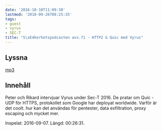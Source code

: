 ```yaml
---
date: '2016-10-10T11:09:30'
lastmod: '2018-09-26T08:25:35'
tags:
- guest
- vyrus
- SEC-T
title: "S\xE4kerhetspodcasten avs.71 - HTTP2 & Quic med Vyrus"
---
```

## Lyssna

[mp3](http://traffic.libsyn.com/sakerhetspodcasten/Sec-T_0x09_Vyrus_-_HTTP2__QUIC__TEACHING_GOOD_PROTOCOLS_TO_DO_BAD_THINGS.mp3)

## Innehåll

Peter och Rikard intervjuar Vyrus under Sec-T 2016. De pratar om Quic - UDP för HTTPS,
protokollet som Google har deployat worldwide. Varför är det coolt. hur kan det användas
för pentester, data exfiltration, proxy escaping och mycket mer.

Inspelat: 2016-09-07. Längd: 00:26:31.
